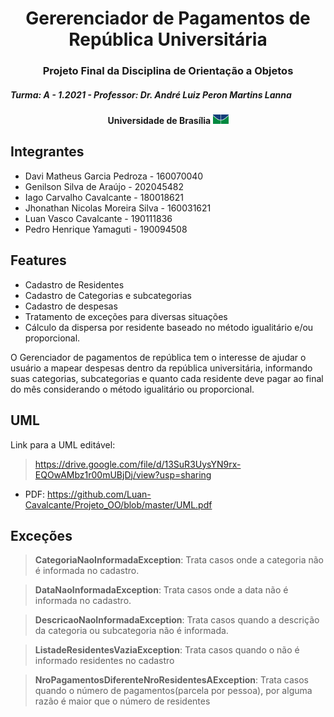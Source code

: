 

<h1 style="text-align: center;">Gererenciador de Pagamentos de República Universitária</h1>

<h3 style="text-align: center;">Projeto Final da Disciplina de Orientação a Objetos</h3>

<h5 style="text-align: left;">Turma: A - 1.2021 - Professor: Dr. André Luiz Peron Martins Lanna</h5>

<h4 style="text-align: center;">Universidade de Brasília <img src="https://raw.githubusercontent.com/JhonathanNicolas/Projeto_OO/master/imgs/unb_logo.png" width="25" height="15">
</h4 >


## Integrantes
- Davi Matheus Garcia Pedroza - 160070040
- Genilson Silva de Araújo - 202045482
- Iago Carvalho Cavalcante - 180018621
- Jhonathan Nicolas Moreira Silva - 160031621
- Luan Vasco Cavalcante - 190111836
- Pedro Henrique Yamaguti - 190094508

## Features

- Cadastro de Residentes
- Cadastro de Categorias e subcategorias
- Cadastro de despesas
- Tratamento de exceções para diversas situações
- Cálculo da dispersa por residente baseado no método igualitário e/ou proporcional.

O Gerenciador de pagamentos de república tem o interesse de ajudar o usuário a mapear despesas dentro da república universitária, informando suas categorias, subcategorias e quanto cada residente deve pagar ao final do mês considerando o método igualitário ou proporcional.

## UML

Link para a UML editável: 
>https://drive.google.com/file/d/13SuR3UysYN9rx-EQOwAMbz1r00mUBjDj/view?usp=sharing

 - PDF: https://github.com/Luan-Cavalcante/Projeto_OO/blob/master/UML.pdf 

## Exceções
>**CategoriaNaoInformadaException**: Trata casos onde a categoria não é informada no cadastro.

>**DataNaoInformadaException**: Trata casos onde a data não é informada no cadastro.

>**DescricaoNaoInformadaException**: Trata casos quando a descrição da categoria ou subcategoria não é informada.

>**ListadeResidentesVaziaException**: Trata casos quando o não é informado residentes no cadastro

>**NroPagamentosDiferenteNroResidentesAException**: Trata casos quando o número de pagamentos(parcela por pessoa), por alguma razão é maior que o número de residentes

